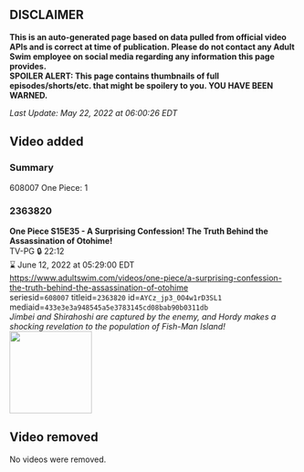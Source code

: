 ## DISCLAIMER
**This is an auto-generated page based on data pulled from official video APIs and is correct at time of publication. Please do not contact any Adult Swim employee on social media regarding any information this page provides.**  
**SPOILER ALERT: This page contains thumbnails of full episodes/shorts/etc. that might be spoilery to you. YOU HAVE BEEN WARNED.**  

_Last Update: May 22, 2022 at 06:00:26 EDT_
## Video added
### Summary
608007 One Piece: 1  
### 2363820
**One Piece S15E35 - A Surprising Confession! The Truth Behind the Assassination of Otohime!**  
TV-PG 🔒 22:12  
⌛ June 12, 2022 at 05:29:00 EDT  
https://www.adultswim.com/videos/one-piece/a-surprising-confession-the-truth-behind-the-assassination-of-otohime  
seriesid=`608007` titleid=`2363820` id=`AYCz_jp3_0O4w1rD3SL1` mediaid=`433e3e3a948545a5e3783145cd08bab90b0311db`  
_Jimbei and Shirahoshi are captured by the enemy, and Hordy makes a shocking revelation to the population of Fish-Man Island!_  
<a href="https://media.cdn.adultswim.com/uploads/20220511/thumbnails/2_225111240143-OnePiece_552_ASurprisingConfessionTheTruthBehindTheAssassinationOfOtohime.png"><img src="https://media.cdn.adultswim.com/uploads/20220511/thumbnails/2_225111240143-OnePiece_552_ASurprisingConfessionTheTruthBehindTheAssassinationOfOtohime.png" height="144px" /></a>
## Video removed
No videos were removed.  

